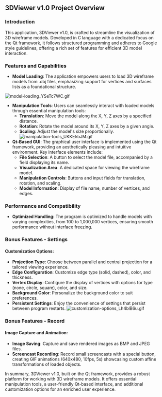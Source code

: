 ## 3DViewer v1.0 Project Overview

### Introduction
This application, 3DViewer v1.0, is crafted to streamline the visualization of 3D wireframe models. Developed in C language with a dedicated focus on the Qt framework, it follows structured programming and adheres to Google style guidelines, offering a rich set of features for efficient 3D model interaction.

### Features and Capabilities
- **Model Loading**: The application empowers users to load 3D wireframe models from .obj files, emphasizing support for vertices and surfaces lists as a foundational structure.

![model-loading_YSeTc7WC.gif](model-loading_YSeTc7WC.gif)

- **Manipulation Tools**: Users can seamlessly interact with loaded models through essential manipulation tools:
    - **Translation**: Move the model along the X, Y, Z axes by a specified distance.
    - **Rotation**: Rotate the model around its X, Y, Z axes by a given angle.
    - **Scaling**: Adjust the model's size proportionally.
![manipulation-tools_UKKE5bJM.gif](manipulation-tools_UKKE5bJM.gif)
- **Qt-Based GUI**: The graphical user interface is implemented using the Qt framework, providing an aesthetically pleasing and intuitive environment. Key interface elements include:
    - **File Selection**: A button to select the model file, accompanied by a field displaying its name.
    - **Visualization Area**: A dedicated space for viewing the wireframe model.
    - **Manipulation Controls**: Buttons and input fields for translation, rotation, and scaling.
    - **Model Information**: Display of file name, number of vertices, and edges.

### Performance and Compatibility
- **Optimized Handling**: The program is optimized to handle models with varying complexities, from 100 to 1,000,000 vertices, ensuring smooth performance without interface freezing.

### Bonus Features - Settings
#### Customization Options:
- **Projection Type**: Choose between parallel and central projection for a tailored viewing experience.
- **Edge Configuration**: Customize edge type (solid, dashed), color, and thickness.
- **Vertex Display**: Configure the display of vertices with options for type (none, circle, square), color, and size.
- **Background Color**: Personalize the background color to suit preferences.
- **Persistent Settings**: Enjoy the convenience of settings that persist between program restarts.
![customization-options_Lh4blB6u.gif](customization-options_Lh4blB6u.gif)
### Bonus Features - Record
#### Image Capture and Animation:
- **Image Saving**: Capture and save rendered images as BMP and JPEG files.
- **Screencast Recording**: Record small screencasts with a special button, creating GIF animations (640x480, 10fps, 5s) showcasing custom affine transformations of loaded objects.

In summary, 3DViewer v1.0, built on the Qt framework, provides a robust platform for working with 3D wireframe models. It offers essential manipulation tools, a user-friendly Qt-based interface, and additional customization options for an enriched user experience.